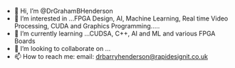 - 👋 Hi, I’m @DrGrahamBHenderson
- 👀 I’m interested in ...FPGA Design, AI, Machine Learning, Real time Video Processing, CUDA and Graphics Programming.....
- 🌱 I’m currently learning ...CUDSA, C++, AI and ML and various FPGA Boards
- 💞️ I’m looking to collaborate on ...
- 📫 How to reach me: email: drbarryhenderson@rapidesignit.co.uk

<!---
DrGrahamBHenderson/DrGrahamBHenderson is a ✨ special ✨ repository because its `README.md` (this file) appears on your GitHub profile.
You can click the Preview link to take a look at your changes.
--->

